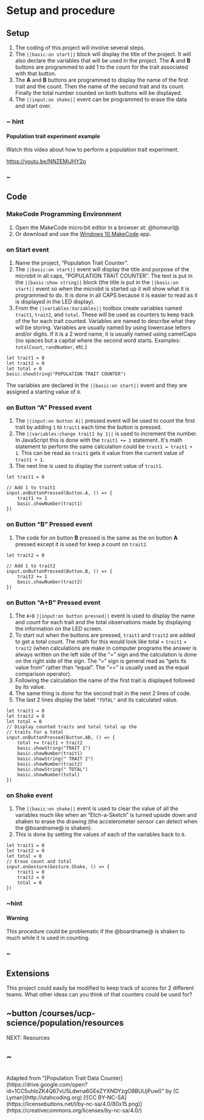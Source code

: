 # Setup and procedure

## Setup

1. The coding of this project will involve several steps. 
2. The ``||basic:on start||`` block will display the title of the project. It will also declare the variables that will be used in the project. The **A** and **B** buttons are programmed to add 1 to the count for the trait associated with that button. 
3. The **A** and **B** buttons are programmed to display the name of the first trait and the count. Then the name of the second trait and its count. Finally the total number counted on both buttons will be displayed. 
4. The ``||input:on shake||`` event can be programmed to erase the data and start over.

### ~ hint

#### Population trait experiment example

Watch this video about how to perform a population trait experiment.

https://youtu.be/NNZEMiJHY2o

### ~

## Code

### MakeCode Programming Environment

1. Open the MakeCode micro:bit editor in a browser at: @homeurl@.
2. Or download and use the [Windows 10 MakeCode](https://www.microsoft.com/store/apps/9PJC7SV48LCX) app.

### on Start event

1. Name the project, “Population Trait Counter”.
2. The ``||basic:on start||`` event will display the title and purpose of the microbit in all caps, “POPULATION TRAIT COUNTER”. The text is put in the ``||basic:show string||`` block (the title is put in the ``||basic:on start||`` event so when the microbit is started up it will show what it is programmed to do. It is done in all CAPS because it is easier to read as it is displayed in the LED display).
3. From the ``||variables:Variables||`` toolbox create variables named ``trait1``, ``trait2``, and ``total``. These will be used as counters to keep track of the for each trait counted. Variables are named to describe what they will be storing. Variables are usually named by using lowercase letters and/or digits. If it is a 2 word name, it is usually named using camelCaps (no spaces but a capital where the second word starts. Examples: ``totalCount``, ``randNumber``, etc.)
 
```blocks
let trait1 = 0
let trait2 = 0
let total = 0
basic.showString("POPULATION TRAIT COUNTER")
```

The variables are declared in the ``||basic:on start||`` event and they are assigned a starting value of `0`.

### on Button “A” Pressed event

1. The ``||input:on button A||`` pressed event will be used to count the first trait by adding `1` to ``trait1`` each time the button is pressed.
2. The ``||variables:change trait1 by 1||`` is used to increment the number. In JavaScript this is done with the ``trait1 += 1`` statement. It's math statement to perform the same calculation could be ``trait1 = trait1 + 1``. This can be read as ``trait1`` gets it value from the current value of ``trait1 + 1``.
3. The next line is used to display the current value of ``trait1``.
 
```blocks
let trait1 = 0

// Add 1 to trait1
input.onButtonPressed(Button.A, () => {
    trait1 += 1
    basic.showNumber(trait1)
})
```

### on Button “B” Pressed event

1. The code for on button **B** pressed is the same as the on button **A** pressed except it is used for keep a count on ``trait2``.
 
```blocks
let trait2 = 0

// Add 1 to trait2
input.onButtonPressed(Button.B, () => {
    trait2 += 1
    basic.showNumber(trait2)
})
```

### on Button “A+B” Pressed event

1. The ``A+B`` ``||input:on button pressed||`` event is used to display the name and count for each trait and the total observations made by displaying the information on the LED screen.
2. To start out when the buttons are pressed, ``trait1`` and ``trait2`` are added to get a total count. The math for this would look like total = ``trait1`` + ``trait2`` (when calculations are make in computer programs the answer is always written on the left side of the “=” sign and the calculation is done on the right side of the sign. The “=” sign is general read as “gets its value from” rather than “equal”. The “==” is usually used as the equal comparison operator). 
3. Following the calculation the name of the first trait is displayed followed by its value.
4. The same thing is done for the second trait in the next 2 lines of code.
5. The last 2 lines display the label `"TOTAL"` and its calculated value. 
 
```blocks
let trait1 = 0
let trait2 = 0
let total = 0
// Display counted traits and total total up the
// traits for a total
input.onButtonPressed(Button.AB, () => {
    total += trait1 + trait2
    basic.showString("TRAIT 1")
    basic.showNumber(trait1)
    basic.showString(" TRAIT 2")
    basic.showNumber(trait2)
    basic.showString(" TOTAL")
    basic.showNumber(total)
})
```

### on Shake event

1. The ``||basic:on shake||`` event is used to clear the value of all the variables much like when an “Etch-a-Sketch” is turned upside down and shaken to erase the drawing (the accelerometer sensor can detect when the @boardname@ is shaken).
2. This is done by setting the values of each of the variables back to `0`. 
 
```blocks
let trait1 = 0
let trait2 = 0
let total = 0
// Erase count and total
input.onGesture(Gesture.Shake, () => {
    trait1 = 0
    trait2 = 0
    total = 0
})
```

### ~hint

#### Warning

This procedure could be problematic if the @boardname@ is shaken to much while it is used in counting.

### ~

## Extensions

This project could easily be modified to keep track of scores for 2 different teams. What other ideas can you think of that counters could be used for?

## ~button /courses/ucp-science/population/resources
NEXT: Resources
## ~

<br/>
Adapted from "[Population Trait Data Counter](https://drive.google.com/open?id=1CC5uhIoZK4Q67vU5Ldwna6GEeZYXNDYzgO8BUUjPuwI)" by [C Lyman](http://utahcoding.org) [![CC BY-NC-SA](https://licensebuttons.net/l/by-nc-sa/4.0/80x15.png)](https://creativecommons.org/licenses/by-nc-sa/4.0/)